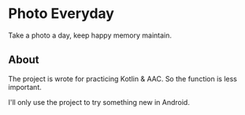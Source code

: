 # Photo Everyday  

Take a photo a day, keep happy memory maintain.

## About

The project is wrote for practicing Kotlin & AAC. So the function is less important.   

I'll only use the project to try something new in Android.
